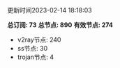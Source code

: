 更新时间2023-02-14 18:18:03

**总订阅: 73**
**总节点: 890**
**有效节点: 274**
- v2ray节点: 240
- ss节点: 30
- trojan节点: 4
